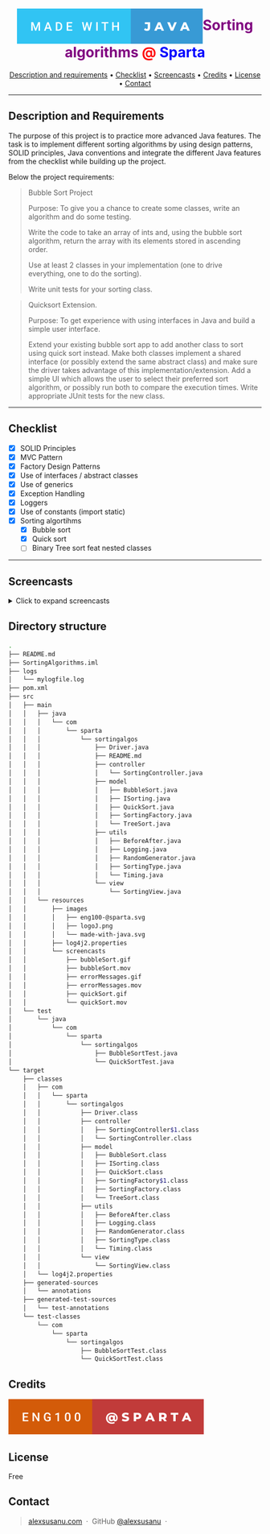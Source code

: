 







<h1 align="center"><img src="src/main/resources/images/made-with-java.svg" alt="logo" align="center"><span style="color:purple">Sorting algorithms</span> <span style="color:red">@</span><span style="color:blue"> Sparta</span></h1>



<p align="center">
  <a href="#description">Description and requirements</a> •
  <a href="#checklist">Checklist</a> •
  <a href="#screencasts">Screencasts</a> •
  <a href="#credits">Credits</a> •
  <a href="#license">License</a> •
  <a href="#contact">Contact</a> 
</p>

---

## Description and Requirements

The purpose of this project is to practice more advanced Java features. The task is to implement different sorting algorithms by using design patterns, SOLID principles, Java conventions and integrate the different Java features from the checklist while building up the project.

Below the project requirements: 





>Bubble Sort Project
>
>Purpose: To give you a chance to create some classes, write an algorithm and do some testing.
>
>Write the code to take an array of ints and, using the bubble sort algorithm, return the array with its elements stored in ascending order.
>
>Use at least 2 classes in your implementation (one to drive everything, one to do the sorting). 
>
>Write unit tests for your sorting class.







>Quicksort Extension.
>
>Purpose: To get experience with using interfaces in Java and build a simple user interface.
>
>Extend your existing bubble sort app to add another class to sort using quick sort instead. Make both classes implement a shared interface (or possibly extend the same abstract class) and make sure the driver takes advantage of this implementation/extension. Add a simple UI which allows the user to select their preferred sort algorithm, or possibly run both to compare the execution times. Write appropriate JUnit tests for the new class.



----

## Checklist

- [x] SOLID Principles
- [x] MVC Pattern
- [x] Factory Design Patterns
- [x] Use of interfaces / abstract classes
- [x] Use of generics
- [x] Exception Handling
- [x] Loggers
- [x] Use of constants (import static)
- [x] Sorting algortihms
  - [x] Bubble sort
  - [x] Quick sort
  - [ ] Binary Tree sort feat nested classes

---



## Screencasts



<details>
  <summary>Click to expand screencasts</summary>
  <h4>Bubble sort
    <img src="src/main/resources/screencasts/bubbleSort.gif" alt="Bubble sort">
  </h4>
  <h4>Quick sort
    <img src="src/main/resources/screencasts/quickSort.gif" alt="Quick sort">
  </h4>
  <h4>Error messages
    <img src="src/main/resources/screencasts/errorMessages.gif" alt="Error messages">
  </h4>
</details>



## Directory structure

```bash
.
├── README.md
├── SortingAlgorithms.iml
├── logs
│   └── mylogfile.log
├── pom.xml
├── src
│   ├── main
│   │   ├── java
│   │   │   └── com
│   │   │       └── sparta
│   │   │           └── sortingalgos
│   │   │               ├── Driver.java
│   │   │               ├── README.md
│   │   │               ├── controller
│   │   │               │   └── SortingController.java
│   │   │               ├── model
│   │   │               │   ├── BubbleSort.java
│   │   │               │   ├── ISorting.java
│   │   │               │   ├── QuickSort.java
│   │   │               │   ├── SortingFactory.java
│   │   │               │   └── TreeSort.java
│   │   │               ├── utils
│   │   │               │   ├── BeforeAfter.java
│   │   │               │   ├── Logging.java
│   │   │               │   ├── RandomGenerator.java
│   │   │               │   ├── SortingType.java
│   │   │               │   └── Timing.java
│   │   │               └── view
│   │   │                   └── SortingView.java
│   │   └── resources
│   │       ├── images
│   │       │   ├── eng100-@sparta.svg
│   │       │   ├── logoJ.png
│   │       │   └── made-with-java.svg
│   │       ├── log4j2.properties
│   │       └── screencasts
│   │           ├── bubbleSort.gif
│   │           ├── bubbleSort.mov
│   │           ├── errorMessages.gif
│   │           ├── errorMessages.mov
│   │           ├── quickSort.gif
│   │           └── quickSort.mov
│   └── test
│       └── java
│           └── com
│               └── sparta
│                   └── sortingalgos
│                       ├── BubbleSortTest.java
│                       └── QuickSortTest.java
└── target
    ├── classes
    │   ├── com
    │   │   └── sparta
    │   │       └── sortingalgos
    │   │           ├── Driver.class
    │   │           ├── controller
    │   │           │   ├── SortingController$1.class
    │   │           │   └── SortingController.class
    │   │           ├── model
    │   │           │   ├── BubbleSort.class
    │   │           │   ├── ISorting.class
    │   │           │   ├── QuickSort.class
    │   │           │   ├── SortingFactory$1.class
    │   │           │   ├── SortingFactory.class
    │   │           │   └── TreeSort.class
    │   │           ├── utils
    │   │           │   ├── BeforeAfter.class
    │   │           │   ├── Logging.class
    │   │           │   ├── RandomGenerator.class
    │   │           │   ├── SortingType.class
    │   │           │   └── Timing.class
    │   │           └── view
    │   │               └── SortingView.class
    │   └── log4j2.properties
    ├── generated-sources
    │   └── annotations
    ├── generated-test-sources
    │   └── test-annotations
    └── test-classes
        └── com
            └── sparta
                └── sortingalgos
                    ├── BubbleSortTest.class
                    └── QuickSortTest.class
```



## Credits

![Eng100](src/main/resources/images/eng100-@sparta.svg)

## License

Free

## Contact

> [alexsusanu.com](https://www.alexsusanu.com) &nbsp;&middot;&nbsp;
> GitHub [@alexsusanu](https://github.com/alexsusanu) &nbsp;&middot;&nbsp;





  

